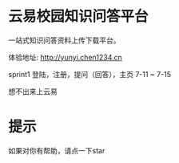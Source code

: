 # 云易校园知识问答平台

一站式知识问答资料上传下载平台。

体验地址: http://yunyi.chen1234.cn

sprint1 登陆，注册，提问（回答），主页  7-11 ~ 7-15



想不出来上云易



# 提示

如果对你有帮助，请点一下star

